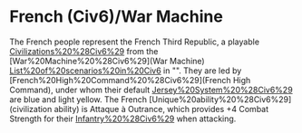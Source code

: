 # French (Civ6)/War Machine

The French people represent the French Third Republic, a playable [Civilizations%20%28Civ6%29](civilization) from the [War%20Machine%20%28Civ6%29](War Machine) [List%20of%20scenarios%20in%20Civ6](scenario) in "". They are led by [French%20High%20Command%20%28Civ6%29](French High Command), under whom their default [Jersey%20System%20%28Civ6%29](colors) are blue and light yellow.
The French [Unique%20ability%20%28Civ6%29](civilization ability) is Attaque à Outrance, which provides +4 Combat Strength for their [Infantry%20%28Civ6%29](Infantry) when attacking.